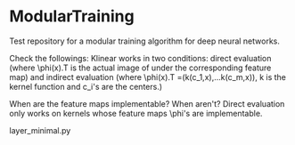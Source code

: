 # ModularTraining
Test repository for a modular training algorithm for deep neural networks.

Check the followings:
Klinear works in two conditions: direct evaluation (where \phi(x).T is the actual image of under the corresponding feature map) and indirect evaluation (where \phi(x).T =(k(c_1,x),...k(c_m,x)), k is the kernel function and c_i's are the centers.)

When are the feature maps implementable? When aren't?
Direct evaluation only works on kernels whose feature maps \phi's are implementable.

layer_minimal.py




